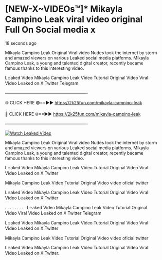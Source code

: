 # [NEW-X~VIDEOs™]* Mikayla Campino Leak viral video original Full On Social media x

18 seconds ago

Mikayla Campino Leak Original Viral video Nudes took the internet by storm and amazed viewers on various Leaked social media platforms. Mikayla Campino Leak, a young and talented digital creator, recently became famous thanks to this interesting video.

L𝚎aked Video Mikayla Campino Leak Video Tutorial Original Video Viral Video L𝚎aked on X Twitter Telegram

———————————————————-

🌐 CLICK HERE 🟢==►► https://2k25fun.com/mikayla-campino-leak

🔴 CLICK HERE 🌐==►► https://2k25fun.com/mikayla-campino-leak

———————————————————-

[![Watch Leaked Video](https://miro.medium.com/v2/resize:fit:828/format:webp/1*cilzJN44JGOrTw9NJCrNHA.gif "Watch Leaked Video")](https://2k25fun.com/mikayla-campino-leak)

Mikayla Campino Leak Original Viral video Nudes took the internet by storm and amazed viewers on various Leaked social media platforms. Mikayla Campino Leak, a young and talented digital creator, recently became famous thanks to this interesting video.

L𝚎aked Video Mikayla Campino Leak Video Tutorial Original Video Viral Video L𝚎aked on X Twitter

Mikayla Campino Leak Video Tutorial Original Video video oficial twitter

L𝚎aked Video Mikayla Campino Leak Video Tutorial Original Video Viral Video L𝚎aked on X Twitter

. . . . . . . . . L𝚎aked Video Mikayla Campino Leak Video Tutorial Original Video Viral Video L𝚎aked on X Twitter Telegram

L𝚎aked Video Mikayla Campino Leak Video Tutorial Original Video Viral Video L𝚎aked on X Twitter

Mikayla Campino Leak Video Tutorial Original Video video oficial twitter

L𝚎aked Video Mikayla Campino Leak Video Tutorial Original Video Viral Video L𝚎aked on X Twitter.